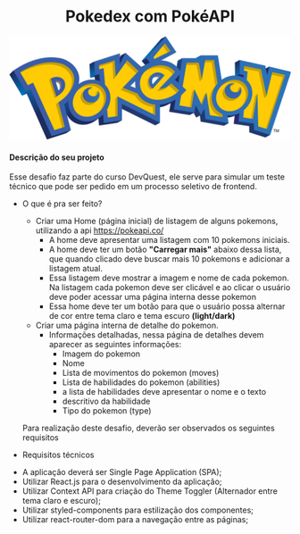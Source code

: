 <h1 align="center"> Pokedex com PokéAPI </h1>

<img  src="./public/pokemon.png" alt="imagem do nome 'Pokemon'"/>

#### Descrição do seu projeto

Esse desafio faz parte do curso DevQuest, ele serve para simular um teste técnico que pode ser pedido em um processo seletivo de frontend.

+ O que é pra ser feito?
  * Criar uma Home (página inicial) de listagem de alguns pokemons, utilizando a api https://pokeapi.co/
    + A home deve apresentar uma listagem com 10 pokemons iniciais.
    + A home deve ter um botão **"Carregar mais"** abaixo dessa lista, que quando clicado deve buscar mais 10 pokemons e adicionar a listagem atual.
    + Essa listagem deve mostrar a imagem e nome de cada pokemon. Na listagem cada pokemon deve ser clicável e ao clicar o usuário deve poder acessar uma página interna desse pokemon
    + Essa home deve ter um botão para que o usuário possa alternar de cor entre tema claro e tema escuro **(light/dark)**
  * Criar uma página interna de detalhe do pokemon.
    + Informações detalhadas, nessa página de detalhes devem aparecer as seguintes informações:
      * Imagem do pokemon
      * Nome
      * Lista de movimentos do pokemon (moves)
      * Lista de habilidades do pokemon (abilities)
      * a lista de habilidades deve apresentar o nome e o texto
      * descritivo da habilidade
      * Tipo do pokemon (type)
   
   Para realização deste desafio, deverão ser observados os seguintes requisitos

+ Requisitos técnicos
 * A aplicação deverá ser Single Page Application (SPA);
 * Utilizar React.js para o desenvolvimento da aplicação;
 * Utilizar Context API para criação do Theme Toggler (Alternador entre tema claro e escuro);
 *  Utilizar styled-components para estilização dos componentes;
 * Utilizar react-router-dom para a navegação entre as páginas;


<!-- Descrição do seu projeto;
Funcionalidades;
Como os usuários podem utilizá-lo;

Título e Imagem de capa;
Badges;
Índice;
Descrição do Projeto;
Status do Projeto;
Funcionalidades e Demonstração da Aplicação;
Acesso ao Projeto;
Tecnologias utilizadas;
Pessoas Contribuidoras;
Pessoas Desenvolvedoras do Projeto;
Licença. -->
